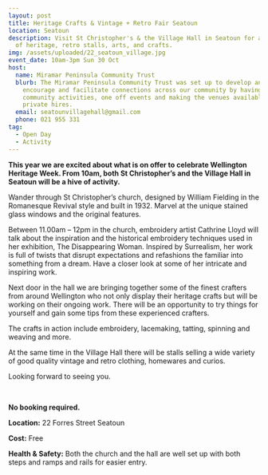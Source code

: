 ```yaml
---
layout: post
title: Heritage Crafts & Vintage + Retro Fair Seatoun
location: Seatoun
description: Visit St Christopher's & the Village Hall in Seatoun for a day full
  of heritage, retro stalls, arts, and crafts.
img: /assets/uploaded/22_seatoun_village.jpg
event_date: 10am-3pm Sun 30 Oct
host:
  name: Miramar Peninsula Community Trust
  blurb: The Miramar Peninsula Community Trust was set up to develop and actively
    encourage and facilitate connections across our community by having
    community activities, one off events and making the venues available for
    private hires.
  email: seatounvillagehall@gmail.com
  phone: 021 955 331
tag:
  - Open Day
  - Activity
---
```

**This year we are excited about what is on offer to celebrate Wellington Heritage Week. From 10am, both St Christopher’s and the Village Hall in Seatoun will be a hive of activity.**

Wander through St Christopher’s church, designed by William Fielding in the Romanesque Revival style and built in 1932. Marvel at the unique stained glass windows and the original features.

Between 11.00am – 12pm in the church, embroidery artist Cathrine Lloyd will talk about the inspiration and the historical embroidery techniques used in her exhibition, The Disappearing Woman. Inspired by Surrealism, her work is full of twists that disrupt expectations and refashions the familiar into something from a dream. Have a closer look at some of her intricate and inspiring work.

Next door in the hall we are bringing together some of the finest crafters from around Wellington who not only display their heritage crafts but will be working on their ongoing work. There will be an opportunity to try things for yourself and gain some tips from these experienced crafters.

The crafts in action include embroidery, lacemaking, tatting, spinning and weaving and more.

At the same time in the Village Hall there will be stalls selling a wide variety of good quality vintage and retro clothing, homewares and curios.

Looking forward to seeing you.

<br>

**No booking required.**

**Location:** 22 Forres Street Seatoun

**Cost:** Free

**Health & Safety:** Both the church and the hall are well set up with both steps and ramps and rails for easier entry.